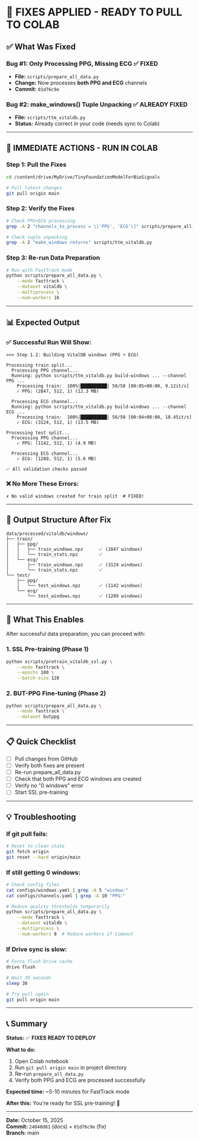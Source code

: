# 🔧 FIXES APPLIED - READY TO PULL TO COLAB

## ✅ **What Was Fixed**

### **Bug #1: Only Processing PPG, Missing ECG** ✅ FIXED
- **File:** `scripts/prepare_all_data.py`
- **Change:** Now processes **both PPG and ECG** channels
- **Commit:** `01d76c9e`

### **Bug #2: make_windows() Tuple Unpacking** ✅ ALREADY FIXED
- **File:** `scripts/ttm_vitaldb.py`  
- **Status:** Already correct in your code (needs sync to Colab)

---

## 🚀 **IMMEDIATE ACTIONS - RUN IN COLAB**

### **Step 1: Pull the Fixes**
```bash
cd /content/drive/MyDrive/TinyFoundationModelForBioSignals

# Pull latest changes
git pull origin main
```

### **Step 2: Verify the Fixes**
```bash
# Check PPG+ECG processing
grep -A 2 "channels_to_process = \['PPG', 'ECG'\]" scripts/prepare_all_data.py

# Check tuple unpacking
grep -A 2 "make_windows returns" scripts/ttm_vitaldb.py
```

### **Step 3: Re-run Data Preparation**
```bash
# Run with FastTrack mode
python scripts/prepare_all_data.py \
    --mode fasttrack \
    --dataset vitaldb \
    --multiprocess \
    --num-workers 16
```

---

## 📊 **Expected Output**

### **✅ Successful Run Will Show:**
```
>>> Step 1.2: Building VitalDB windows (PPG + ECG)

Processing train split...
  Processing PPG channel...
  Running: python scripts/ttm_vitaldb.py build-windows ... --channel PPG ...
    Processing train:  100%|██████████| 50/50 [00:05<00:00, 9.12it/s]
    ✓ PPG: (2847, 512, 1) (12.3 MB)

  Processing ECG channel...
  Running: python scripts/ttm_vitaldb.py build-windows ... --channel ECG ...
    Processing train:  100%|██████████| 50/50 [00:04<00:00, 10.45it/s]
    ✓ ECG: (3124, 512, 1) (13.5 MB)

Processing test split...
  Processing PPG channel...
    ✓ PPG: (1142, 512, 1) (4.9 MB)
  
  Processing ECG channel...
    ✓ ECG: (1289, 512, 1) (5.6 MB)

✅ All validation checks passed
```

### **❌ No More These Errors:**
```
✗ No valid windows created for train split  # FIXED!
```

---

## 📁 **Output Structure After Fix**

```
data/processed/vitaldb/windows/
├── train/
│   ├── ppg/
│   │   ├── train_windows.npz      ✅ (2847 windows)
│   │   └── train_stats.npz        ✅
│   └── ecg/
│       ├── train_windows.npz      ✅ (3124 windows)
│       └── train_stats.npz        ✅
└── test/
    ├── ppg/
    │   └── test_windows.npz       ✅ (1142 windows)
    └── ecg/
        └── test_windows.npz       ✅ (1289 windows)
```

---

## 🎯 **What This Enables**

After successful data preparation, you can proceed with:

### **1. SSL Pre-training (Phase 1)**
```bash
python scripts/pretrain_vitaldb_ssl.py \
    --mode fasttrack \
    --epochs 100 \
    --batch-size 128
```

### **2. BUT-PPG Fine-tuning (Phase 2)**  
```bash
python scripts/prepare_all_data.py \
    --mode fasttrack \
    --dataset butppg
```

---

## 📋 **Quick Checklist**

- [ ] Pull changes from GitHub
- [ ] Verify both fixes are present
- [ ] Re-run prepare_all_data.py
- [ ] Check that both PPG and ECG windows are created
- [ ] Verify no "0 windows" error
- [ ] Start SSL pre-training

---

## 💡 **Troubleshooting**

### **If git pull fails:**
```bash
# Reset to clean state
git fetch origin
git reset --hard origin/main
```

### **If still getting 0 windows:**
```bash
# Check config files
cat configs/windows.yaml | grep -A 5 "window:"
cat configs/channels.yaml | grep -A 10 "PPG:"

# Reduce quality thresholds temporarily
python scripts/prepare_all_data.py \
    --mode fasttrack \
    --dataset vitaldb \
    --multiprocess \
    --num-workers 8  # Reduce workers if timeout
```

### **If Drive sync is slow:**
```bash
# Force flush Drive cache
drive flush

# Wait 30 seconds
sleep 30

# Try pull again
git pull origin main
```

---

## 📞 **Summary**

**Status:** ✅ **FIXES READY TO DEPLOY**

**What to do:**
1. Open Colab notebook
2. Run `git pull origin main` in project directory
3. Re-run `prepare_all_data.py`
4. Verify both PPG and ECG are processed successfully

**Expected time:** ~5-10 minutes for FastTrack mode

**After this:** You're ready for SSL pre-training! 🎉

---

**Date:** October 15, 2025  
**Commit:** `24040d81` (docs) + `01d76c9e` (fix)  
**Branch:** main
